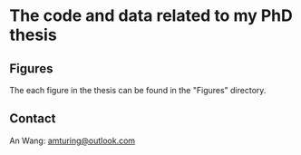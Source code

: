 The code and data related to my PhD thesis
==============

Figures
-----------------
The each figure in the thesis can be found in the "Figures" directory.

Contact
-----------------
An Wang: amturing@outlook.com 
